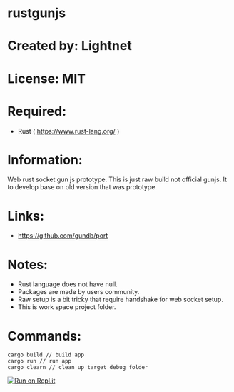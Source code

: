 # rustgunjs

# Created by: Lightnet

# License: MIT

# Required:
 * Rust ( https://www.rust-lang.org/ )

# Information:
  Web rust socket gun js prototype. This is just raw build not official gunjs. It to develop base on old version that was prototype.

# Links:
 * https://github.com/gundb/port

# Notes:
 * Rust language does not have null.
 * Packages are made by users community.
 * Raw setup is a bit tricky that require handshake for web socket setup.
 * This is work space project folder.

# Commands:

```
cargo build // build app
cargo run // run app
cargo clearn // clean up target debug folder
```

[![Run on Repl.it](https://repl.it/badge/github/Lightnet/rustgunjs)](https://repl.it/github/Lightnet/rustgunjs)